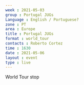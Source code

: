 ```yaml
---
week : 2021-05-03
group : Portugal JUGs
Language : English / Portuguese?
zone : PT
area : Europe
title : Portugal JUGs
format : world_tour
contacts : Roberto Cortez
time : 1630
date : 2021-05-06
layout : event
type : live
---
```

World Tour stop
